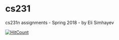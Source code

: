 # cs231
cs231n assignments - Spring 2018 - by Eli Simhayev

[![HitCount](http://hits.dwyl.com/elisim/cs231n.svg)](http://hits.dwyl.com/elisim/cs231n)
